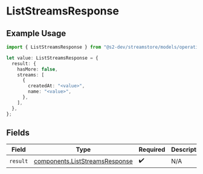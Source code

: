 # ListStreamsResponse

## Example Usage

```typescript
import { ListStreamsResponse } from "@s2-dev/streamstore/models/operations";

let value: ListStreamsResponse = {
  result: {
    hasMore: false,
    streams: [
      {
        createdAt: "<value>",
        name: "<value>",
      },
    ],
  },
};
```

## Fields

| Field                                                                            | Type                                                                             | Required                                                                         | Description                                                                      |
| -------------------------------------------------------------------------------- | -------------------------------------------------------------------------------- | -------------------------------------------------------------------------------- | -------------------------------------------------------------------------------- |
| `result`                                                                         | [components.ListStreamsResponse](../../models/components/liststreamsresponse.md) | :heavy_check_mark:                                                               | N/A                                                                              |
